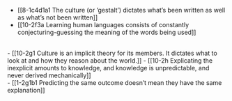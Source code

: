 - [[8-1c4d1a1 The culture (or ‘gestalt’) dictates what’s been written as well as what’s not been written]]
- [[10-2f3a Learning human languages consists of constantly conjecturing-guessing the meaning of the words being used]]
<br>
- [[10-2g1 Culture is an implicit theory for its members. It dictates what to look at and how they reason about the world.]]
- [[10-2h Explicating the inexplicit amounts to knowledge, and knowledge is unpredictable, and never derived mechanically]]
<br>
- [[1-2g1b1 Predicting the same outcome doesn’t mean they have the same explanation]]
